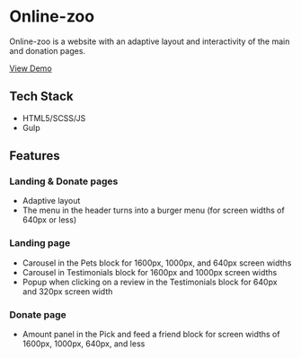 # Online-zoo

Online-zoo is a website with an adaptive layout and interactivity of the main and donation pages.

[View Demo](https://4k1r1n.github.io/online-zoo/)

## Tech Stack
- HTML5/SCSS/JS
- Gulp

## Features
### Landing & Donate pages
- Adaptive layout
- The menu in the header turns into a burger menu (for screen widths of 640px or less)
### Landing page
- Carousel in the Pets block for 1600px, 1000px, and 640px screen widths
- Carousel in Testimonials block for 1600px and 1000px screen widths
- Popup when clicking on a review in the Testimonials block for 640px and 320px screen width
### Donate page
- Amount panel in the Pick and feed a friend block for screen widths of 1600px, 1000px, 640px, and less
